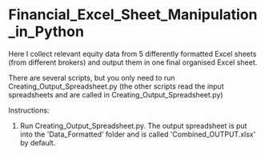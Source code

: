 # Financial_Excel_Sheet_Manipulation_in_Python

Here I collect relevant equity data from 5 differently formatted Excel sheets (from different brokers) and output them in one final organised Excel sheet.

There are several scripts, but you only need to run Creating_Output_Spreadsheet.py (the other scripts read the input spreadsheets and are called in 
Creating_Output_Spreadsheet.py)

Instructions:

1. Run Creating_Output_Spreadsheet.py. The output spreadsheet is put into the 'Data_Formatted' folder and is called 'Combined_OUTPUT.xlsx' by default.
